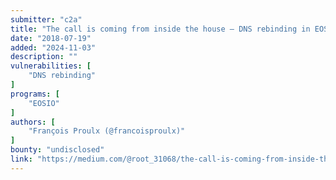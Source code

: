 ```yaml
---
submitter: "c2a"
title: "The call is coming from inside the house — DNS rebinding in EOSIO keosd wallet"
date: "2018-07-19"
added: "2024-11-03"
description: ""
vulnerabilities: [
    "DNS rebinding"
]
programs: [
    "EOSIO"
]
authors: [
    "François Proulx (@francoisproulx)"
]
bounty: "undisclosed"
link: "https://medium.com/@root_31068/the-call-is-coming-from-inside-the-house-dns-rebinding-in-eosio-keosd-wallet-e11deae05974"
---
```




